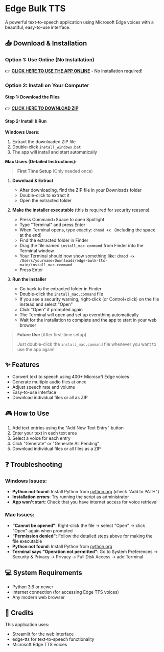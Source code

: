 # Edge Bulk TTS

A powerful text-to-speech application using Microsoft Edge voices with a beautiful, easy-to-use interface.

## 📥 Download & Installation

### Option 1: Use Online (No Installation)
👉 **[CLICK HERE TO USE THE APP ONLINE](https://marifaceless-edge-bulk-tts-z44cejclbqsxsktptwjhrt.streamlit.app)** - No installation required!

### Option 2: Install on Your Computer

#### Step 1: Download the Files
👉 **[CLICK HERE TO DOWNLOAD ZIP](https://github.com/marifaceless/edge-bulk-tts/archive/refs/heads/main.zip)**

#### Step 2: Install & Run

**Windows Users:**
1. Extract the downloaded ZIP file
2. Double-click `install_windows.bat`
3. The app will install and start automatically

**Mac Users (Detailed Instructions):**

> **First Time Setup** (Only needed once)

1. **Download & Extract**
   - After downloading, find the ZIP file in your Downloads folder
   - Double-click to extract it
   - Open the extracted folder

2. **Make the installer executable** (this is required for security reasons)
   - Press Command+Space to open Spotlight
   - Type "Terminal" and press Enter
   - When Terminal opens, type exactly: `chmod +x ` (including the space at the end)
   - Find the extracted folder in Finder
   - Drag the file named `install_mac.command` from Finder into the Terminal window
   - Your Terminal should now show something like: `chmod +x /Users/yourname/Downloads/edge-bulk-tts-main/install_mac.command`
   - Press Enter

3. **Run the installer**
   - Go back to the extracted folder in Finder
   - Double-click the `install_mac.command` file
   - If you see a security warning, right-click (or Control+click) on the file instead and select "Open"
   - Click "Open" if prompted again
   - The Terminal will open and set up everything automatically
   - Wait for the installation to complete and the app to start in your web browser

> **Future Use** (After first-time setup)
>
> Just double-click the `install_mac.command` file whenever you want to use the app again!

## ✨ Features

- Convert text to speech using 400+ Microsoft Edge voices
- Generate multiple audio files at once
- Adjust speech rate and volume
- Easy-to-use interface
- Download individual files or all as ZIP

## 🎮 How to Use

1. Add text entries using the "Add New Text Entry" button
2. Enter your text in each text area
3. Select a voice for each entry 
4. Click "Generate" or "Generate All Pending"
5. Download individual files or all files as a ZIP

## ❓ Troubleshooting

### Windows Issues:
- **Python not found**: Install Python from [python.org](https://www.python.org/downloads/) (check "Add to PATH")
- **Installation errors**: Try running the script as administrator
- **App won't start**: Check that you have internet access for voice retrieval

### Mac Issues:
- **"Cannot be opened"**: Right-click the file → select "Open" → click "Open" again when prompted
- **"Permission denied"**: Follow the detailed steps above for making the file executable
- **Python not found**: Install Python from [python.org](https://www.python.org/downloads/)
- **Terminal says "Operation not permitted"**: Go to System Preferences → Security & Privacy → Privacy → Full Disk Access → add Terminal

## 💻 System Requirements

- Python 3.6 or newer
- Internet connection (for accessing Edge TTS voices)
- Any modern web browser

## 🙏 Credits

This application uses:
- Streamlit for the web interface
- edge-tts for text-to-speech functionality
- Microsoft Edge TTS voices 
